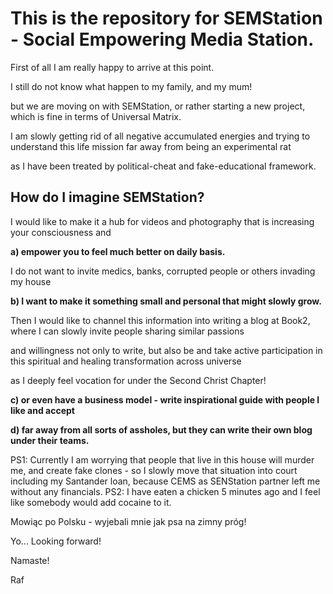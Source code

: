 <h1>This is the repository for SEMStation - Social Empowering Media Station.</h1>
First of all I am really happy to arrive at this point.

<p>I still do not know what happen to my family, and my mum!</p>

<p>but we are moving on with SEMStation, or rather starting a new project,
which is fine in terms of Universal Matrix.</p>

I am slowly getting rid of all negative accumulated energies
and trying to understand this life mission far away from being an experimental rat

as I have been treated by political-cheat and fake-educational framework.

<h2>How do I imagine SEMStation?</h2>

I would like to make it a hub for videos and photography that is increasing your consciousness and

<b>a) empower you to feel much better on daily basis.</b>

I do not want to invite medics, banks, corrupted people or others invading my house

<b>b) I want to make it something small and personal that might slowly grow.</b>

Then I would like to channel this information into writing a blog at Book2,
where I can slowly invite people sharing similar passions

and willingness not only to write, but also be and take active participation in this spiritual and healing transformation across universe

as I deeply feel vocation for under the Second Christ Chapter!

<b>c) or even have a business model -
write inspirational guide with people I like and accept</b>

<b>d) far away from all sorts of assholes, but they can write their own blog under their teams.</b>

PS1: Currently I am worrying that people that live in this house will murder me, and create fake clones - so I slowly move that situation into court including my Santander loan, because CEMS as SENStation partner left me without any financials.
PS2: I have eaten a chicken 5 minutes ago and I feel like somebody would add cocaine to it.

Mowiąc po Polsku - wyjebali mnie jak psa na zimny próg!

Yo... Looking forward!

Namaste!

Raf
